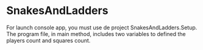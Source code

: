 # SnakesAndLadders
For launch console app, you must use de project SnakesAndLadders.Setup. The program file, in main method, includes two variables to defined the players count and squares count.
